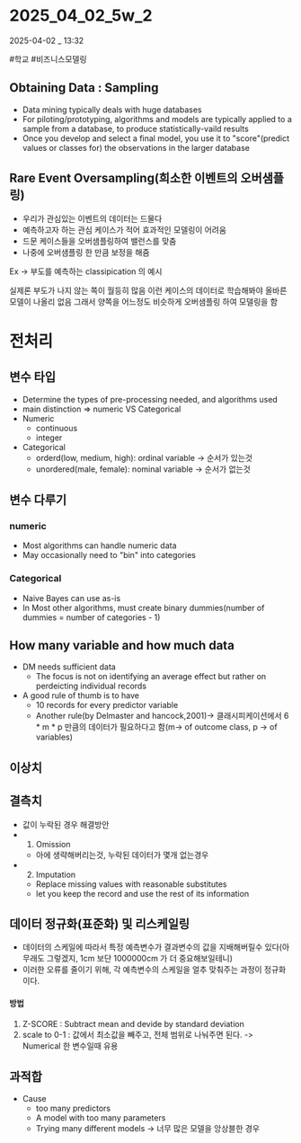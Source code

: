 
# 2025_04_02_5w_2

2025-04-02 _ 13:32

#학교 #비즈니스모델링 


## Obtaining Data : Sampling

- Data mining typically deals with huge databases
- For piloting/prototyping, algorithms and models are typically applied to a sample from a database, to produce statistically-vaild results
- Once you develop and select a final model, you use it to "score"(predict values or classes for) the observations in the larger database

## Rare Event Oversampling(희소한 이벤트의 오버샘플링)

- 우리가 관심있는 이벤트의 데이터는 드물다
- 예측하고자 하는 관심 케이스가 적어 효과적인 모델링이 어려움
- 드문 케이스들을 오버샘플링하여 밸런스를 맞춤
- 나중에 오버샘플링 한 만큼 보정을 해줌

Ex -> 부도를 예측하는 classipication 의 예시

실제론 부도가 나지 않는 쪽이 월등히 많음
이런 케이스의 데이터로 학습해봐야 올바른 모델이 나올리 없음
그래서 양쪽을 어느정도 비슷하게 오버샘플링 하여 모델링을 함

# 전처리

## 변수 타입

- Determine the types of pre-processing needed, and algorithms used
- main distinction => numeric VS Categorical
- Numeric
	- continuous
	- integer
- Categorical
	- orderd(low, medium, high): ordinal variable -> 순서가 있는것
	- unordered(male, female): nominal variable -> 순서가 없는것

## 변수 다루기

### numeric
- Most algorithms can handle numeric data
- May occasionally need to "bin" into categories

### Categorical
- Naive Bayes can use as-is
- In Most other algorithms, must create binary dummies(number of dummies = number of categories - 1)

## How many variable and how much data

- DM needs sufficient data
	- The focus is not on identifying an average effect but rather on perdeicting individual records
- A good rule of thumb is to have
	- 10 records for every predictor variable
	- Another rule(by Delmaster and hancock,2001)-> 클래시피케이션에서 6 * m * p 만큼의 데이터가 필요하다고 함(m-> of outcome class, p -> of variables)

## 이상치
## 결측치
- 값이 누락된 경우 해결방안
- 1. Omission
	- 아에 생략해버리는것, 누락된 데이터가 몇개 없는경우
- 2. Imputation
	- Replace missing values with reasonable substitutes
	- let you keep the record and use the rest of its information

## 데이터 정규화(표준화) 및 리스케일링

- 데이터의 스케일에 따라서 특정 예측변수가 결과변수의 값을 지배해버릴수 있다(아무래도 그렇겠지, 1cm 보단 1000000cm 가 더 중요해보일테니)
- 이러한 오류를 줄이기 위해, 각 예측변수의 스케일을 얼추 맞춰주는 과정이 정규화이다.

#### 방법
1. Z-SCORE : Subtract mean and devide by standard deviation
2. scale to 0-1 : 값에서 최소값을 빼주고, 전체 범위로 나눠주면 된다.
-> Numerical 한 변수일때 유용

## 과적합

- Cause
	- too many predictors
	- A model with too many parameters
	- Trying many different models -> 너무 많은 모델을 앙상블한 경우

